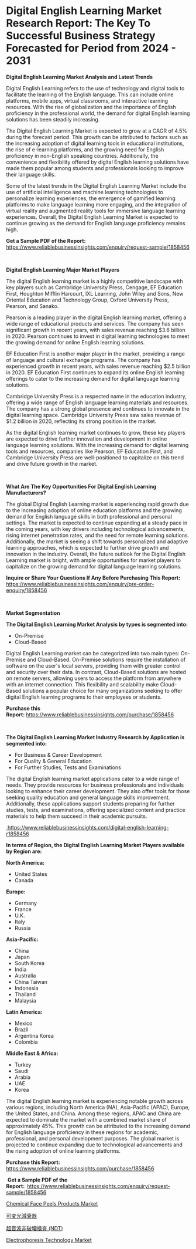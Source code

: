 <p><h1>Digital English Learning Market Research Report: The Key To Successful Business Strategy Forecasted for Period from 2024 - 2031</h1></p><p><strong>Digital English Learning Market Analysis and Latest Trends</strong></p>
<p><p>Digital English Learning refers to the use of technology and digital tools to facilitate the learning of the English language. This can include online platforms, mobile apps, virtual classrooms, and interactive learning resources. With the rise of globalization and the importance of English proficiency in the professional world, the demand for digital English learning solutions has been steadily increasing.</p><p>The Digital English Learning Market is expected to grow at a CAGR of 4.5% during the forecast period. This growth can be attributed to factors such as the increasing adoption of digital learning tools in educational institutions, the rise of e-learning platforms, and the growing need for English proficiency in non-English speaking countries. Additionally, the convenience and flexibility offered by digital English learning solutions have made them popular among students and professionals looking to improve their language skills.</p><p>Some of the latest trends in the Digital English Learning Market include the use of artificial intelligence and machine learning technologies to personalize learning experiences, the emergence of gamified learning platforms to make language learning more engaging, and the integration of virtual reality and augmented reality tools for immersive language learning experiences. Overall, the Digital English Learning Market is expected to continue growing as the demand for English language proficiency remains high.</p></p>
<p><strong>Get a Sample PDF of the Report:&nbsp;</strong> <a href="https://www.reliablebusinessinsights.com/enquiry/request-sample/1858456">https://www.reliablebusinessinsights.com/enquiry/request-sample/1858456</a></p>
<p>&nbsp;</p>
<p><strong>Digital English Learning Major Market Players</strong></p>
<p><p>The digital English learning market is a highly competitive landscape with key players such as Cambridge University Press, Cengage, EF Education First, Houghton Mifflin Harcourt, IXL Learning, John Wiley and Sons, New Oriental Education and Technology Group, Oxford University Press, Pearson, and Sanako.</p><p>Pearson is a leading player in the digital English learning market, offering a wide range of educational products and services. The company has seen significant growth in recent years, with sales revenue reaching $3.6 billion in 2020. Pearson continues to invest in digital learning technologies to meet the growing demand for online English learning solutions.</p><p>EF Education First is another major player in the market, providing a range of language and cultural exchange programs. The company has experienced growth in recent years, with sales revenue reaching $2.5 billion in 2020. EF Education First continues to expand its online English learning offerings to cater to the increasing demand for digital language learning solutions.</p><p>Cambridge University Press is a respected name in the education industry, offering a wide range of English language learning materials and resources. The company has a strong global presence and continues to innovate in the digital learning space. Cambridge University Press saw sales revenue of $1.2 billion in 2020, reflecting its strong position in the market.</p><p>As the digital English learning market continues to grow, these key players are expected to drive further innovation and development in online language learning solutions. With the increasing demand for digital learning tools and resources, companies like Pearson, EF Education First, and Cambridge University Press are well-positioned to capitalize on this trend and drive future growth in the market.</p></p>
<p>&nbsp;</p>
<p><strong>What Are The Key Opportunities For Digital English Learning Manufacturers?</strong></p>
<p><p>The global Digital English Learning market is experiencing rapid growth due to the increasing adoption of online education platforms and the growing demand for English language skills in both professional and personal settings. The market is expected to continue expanding at a steady pace in the coming years, with key drivers including technological advancements, rising internet penetration rates, and the need for remote learning solutions. Additionally, the market is seeing a shift towards personalized and adaptive learning approaches, which is expected to further drive growth and innovation in the industry. Overall, the future outlook for the Digital English Learning market is bright, with ample opportunities for market players to capitalize on the growing demand for digital language learning solutions.</p></p>
<p><strong>Inquire or Share Your Questions If Any Before Purchasing This Report:</strong> <a href="https://www.reliablebusinessinsights.com/enquiry/pre-order-enquiry/1858456">https://www.reliablebusinessinsights.com/enquiry/pre-order-enquiry/1858456</a></p>
<p>&nbsp;</p>
<p><strong>Market Segmentation</strong></p>
<p><strong>The Digital English Learning Market Analysis by types is segmented into:</strong></p>
<p><ul><li>On-Premise</li><li>Cloud-Based</li></ul></p>
<p><p>Digital English Learning market can be categorized into two main types: On-Premise and Cloud-Based. On-Premise solutions require the installation of software on the user's local servers, providing them with greater control and security over their data. In contrast, Cloud-Based solutions are hosted on remote servers, allowing users to access the platform from anywhere with an internet connection. This flexibility and scalability make Cloud-Based solutions a popular choice for many organizations seeking to offer digital English learning programs to their employees or students.</p></p>
<p><strong>Purchase this Report:&nbsp;</strong><a href="https://www.reliablebusinessinsights.com/purchase/1858456">https://www.reliablebusinessinsights.com/purchase/1858456</a></p>
<p>&nbsp;</p>
<p><strong>The Digital English Learning Market Industry Research by Application is segmented into:</strong></p>
<p><ul><li>For Business & Career Development</li><li>For Quality & General Education</li><li>For Further Studies, Tests and Examinations</li></ul></p>
<p><p>The digital English learning market applications cater to a wide range of needs. They provide resources for business professionals and individuals looking to enhance their career development. They also offer tools for those seeking quality education and general language skills improvement. Additionally, these applications support students preparing for further studies, tests, and examinations, offering specialized content and practice materials to help them succeed in their academic pursuits.</p></p>
<p><a href="https://www.reliablebusinessinsights.com/digital-english-learning-r1858456">&nbsp;https://www.reliablebusinessinsights.com/digital-english-learning-r1858456</a></p>
<p><strong>In terms of Region, the Digital English Learning Market Players available by Region are:</strong></p>
<p>
    <p> <strong> North America: </strong>
        <ul>
            <li>United States</li>
            <li>Canada</li>
        </ul>
        </p> 
    <p> <strong> Europe: </strong>
        <ul>
            <li>Germany</li>
            <li>France</li>
            <li>U.K.</li>
            <li>Italy</li>
            <li>Russia</li>
        </ul>
        </p> 
    <p> <strong> Asia-Pacific: </strong>
        <ul>
            <li>China</li>
            <li>Japan</li>
            <li>South Korea</li>
            <li>India</li>
            <li>Australia</li>
            <li>China Taiwan</li>
            <li>Indonesia</li>
            <li>Thailand</li>
            <li>Malaysia</li>
        </ul>
        </p> 
    <p> <strong> Latin America: </strong>
        <ul>
            <li>Mexico</li>
            <li>Brazil</li>
            <li>Argentina Korea</li>
            <li>Colombia</li>
        </ul>
        </p> 
    <p> <strong> Middle East & Africa: </strong>
        <ul>
            <li>Turkey</li>
            <li>Saudi</li>
            <li>Arabia</li>
            <li>UAE</li>
            <li>Korea</li>
        </ul>
    </p>
    </p>
<p><p>The digital English learning market is experiencing notable growth across various regions, including North America (NA), Asia-Pacific (APAC), Europe, the United States, and China. Among these regions, APAC and China are expected to dominate the market with a combined market share of approximately 45%. This growth can be attributed to the increasing demand for English language proficiency in these regions for academic, professional, and personal development purposes. The global market is projected to continue expanding due to technological advancements and the rising adoption of online learning platforms.</p></p>
<p><strong>Purchase this Report: </strong><a href="https://www.reliablebusinessinsights.com/purchase/1858456">https://www.reliablebusinessinsights.com/purchase/1858456</a></p>
<p>&nbsp;<strong>Get a Sample PDF of the Report:&nbsp;&nbsp;</strong><a href="https://www.reliablebusinessinsights.com/enquiry/request-sample/1858456">https://www.reliablebusinessinsights.com/enquiry/request-sample/1858456</a></p>
<p><strong></strong></p>
<p><p><a href="https://www.linkedin.com/pulse/analyzing-chemical-face-peels-products-market-dynamics-growth-ts4dc">Chemical Face Peels Products Market</a></p><p><a href="https://github.com/LeoraEber/Market-Research-Report-List-1/blob/main/3362807181490.md">可変光減衰器</a></p><p><a href="https://github.com/tubbs463/Market-Research-Report-List-2/blob/main/3149084181489.md">超音波非破壊検査 (NDT)</a></p><p><a href="https://github.com/biheemgalvinlouises6hokrh3h/Market-Research-Report-List-3/blob/main/electrophoresis-technology-market.md">Electrophoresis Technology Market</a></p></p>